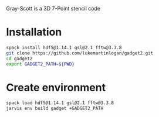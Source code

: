 Gray-Scott is a 3D 7-Point stencil code

# Installation

```bash
spack install hdf5@1.14.1 gsl@2.1 fftw@3.3.8
git clone https://github.com/lukemartinlogan/gadget2.git
cd gadget2
export GADGET2_PATH=${PWD}
```

# Create environment

```bash
spack load hdf5@1.14.1 gsl@2.1 fftw@3.3.8
jarvis env build gadget +GADGET2_PATH
```
